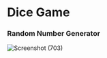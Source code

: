 # Dice Game

### Random Number Generator

![Screenshot (703)](https://user-images.githubusercontent.com/43209472/123832885-71b98b00-d923-11eb-870a-680e43e90963.png)
